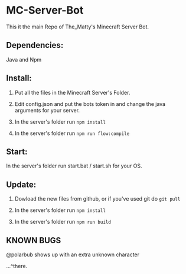 # MC-Server-Bot
This it the main Repo of The_Matty's Minecraft Server Bot.


## Dependencies:
Java and Npm


## Install:

1) Put all the files in the Minecraft Server's Folder.

2) Edit config.json and put the bots token in and change the java arguments for your server.

3) In the server's folder run `npm install`

4) In the server's folder run `npm run flow:compile`


## Start:

In the server's folder run start.bat / start.sh for your OS.

## Update:

1) Dowload the new files from github, or if you've used git do `git pull`

2) In the server's folder run `npm install`

3) In the server's folder run `npm run build`

## KNOWN BUGS

@polarbub shows up with an extra unknown character

...^there.

